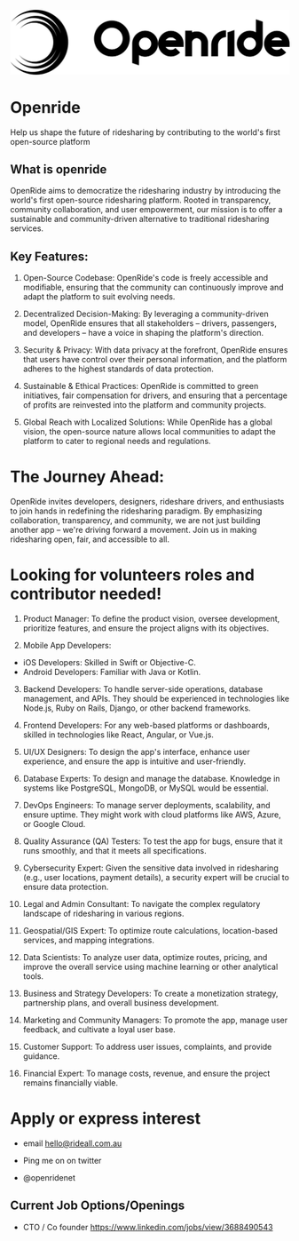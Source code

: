 ![Openride logo](/openride-logo-black.png)
# Openride
Help us shape the future of ridesharing by contributing to the world's first open-source platform

## What is openride

OpenRide aims to democratize the ridesharing industry by introducing the world's first open-source ridesharing platform. Rooted in transparency, community collaboration, and user empowerment, our mission is to offer a sustainable and community-driven alternative to traditional ridesharing services.

## Key Features:

1. Open-Source Codebase: OpenRide's code is freely accessible and modifiable, ensuring that the community can continuously improve and adapt the platform to suit evolving needs.

2. Decentralized Decision-Making: By leveraging a community-driven model, OpenRide ensures that all stakeholders – drivers, passengers, and developers – have a voice in shaping the platform's direction.

3. Security & Privacy: With data privacy at the forefront, OpenRide ensures that users have control over their personal information, and the platform adheres to the highest standards of data protection.

4. Sustainable & Ethical Practices: OpenRide is committed to green initiatives, fair compensation for drivers, and ensuring that a percentage of profits are reinvested into the platform and community projects.

5. Global Reach with Localized Solutions: While OpenRide has a global vision, the open-source nature allows local communities to adapt the platform to cater to regional needs and regulations.

# The Journey Ahead:

OpenRide invites developers, designers, rideshare drivers, and enthusiasts to join hands in redefining the ridesharing paradigm. By emphasizing collaboration, transparency, and community, we are not just building another app – we're driving forward a movement. Join us in making ridesharing open, fair, and accessible to all.

# Looking for volunteers roles and contributor needed!

1. Product Manager: To define the product vision, oversee development, prioritize features, and ensure the project aligns with its objectives.

2. Mobile App Developers:

- iOS Developers: Skilled in Swift or Objective-C.
- Android Developers: Familiar with Java or Kotlin.

3. Backend Developers: To handle server-side operations, database management, and APIs. They should be experienced in technologies like Node.js, Ruby on Rails, Django, or other backend frameworks.

4. Frontend Developers: For any web-based platforms or dashboards, skilled in technologies like React, Angular, or Vue.js.

5. UI/UX Designers: To design the app's interface, enhance user experience, and ensure the app is intuitive and user-friendly.

6. Database Experts: To design and manage the database. Knowledge in systems like PostgreSQL, MongoDB, or MySQL would be essential.

7. DevOps Engineers: To manage server deployments, scalability, and ensure uptime. They might work with cloud platforms like AWS, Azure, or Google Cloud.

8. Quality Assurance (QA) Testers: To test the app for bugs, ensure that it runs smoothly, and that it meets all specifications.

10. Cybersecurity Expert: Given the sensitive data involved in ridesharing (e.g., user locations, payment details), a security expert will be crucial to ensure data protection.

11. Legal and Admin Consultant: To navigate the complex regulatory landscape of ridesharing in various regions.

12. Geospatial/GIS Expert: To optimize route calculations, location-based services, and mapping integrations.

13. Data Scientists: To analyze user data, optimize routes, pricing, and improve the overall service using machine learning or other analytical tools.

14. Business and Strategy Developers: To create a monetization strategy, partnership plans, and overall business development.

15. Marketing and Community Managers: To promote the app, manage user feedback, and cultivate a loyal user base.

16. Customer Support: To address user issues, complaints, and provide guidance.

17. Financial Expert: To manage costs, revenue, and ensure the project remains financially viable.

# Apply or express interest

- email hello@rideall.com.au

- Ping me on on twitter
- @openridenet

## Current Job Options/Openings
- CTO / Co founder
https://www.linkedin.com/jobs/view/3688490543
